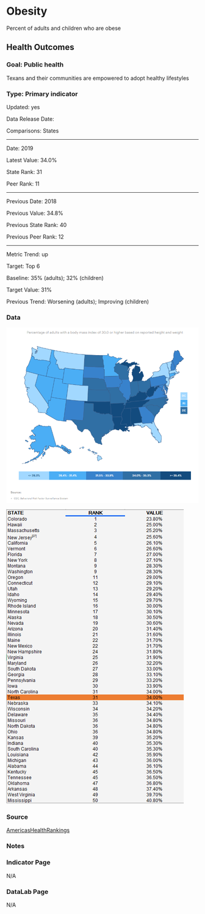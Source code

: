 # Obesity

Percent of adults and children who are obese

## Health Outcomes

### Goal: Public health

Texans and their communities are empowered to adopt healthy lifestyles

### Type: Primary indicator

Updated: yes

Data Release Date: 

Comparisons: States

----

Date: 2019

Latest Value: 34.0%

State Rank: 31

Peer Rank: 11

----

Previous Date:  2018

Previous Value: 34.8%

Previous State Rank:  40

Previous Peer Rank: 12

----

Metric Trend: up

Target: Top 6

Baseline: 35% (adults); 32% (children)

Target Value: 31%

Previous Trend: Worsening (adults); Improving (children)



<!--### Value

| Year      |  Value      | Rank        | Previous Year | Previous Value | Previous Rank | Trend | 
| ----------- | ----------- | ----------- | ----------- | ----------- | ----------- | -----------|
|   2020       | 17.2%       |  12         |      2019   |   16.5%      |     N/A     |    down       | 

-->
### Data

![map](./images/map_obesity.PNG)

![data](./images/data_obesity.PNG)


### Source

[AmericasHealthRankings](https://www.americashealthrankings.org/explore/annual/measure/Obesity/state/ALL)


### Notes


### Indicator Page

N/A


### DataLab Page

N/A

